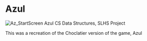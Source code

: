 # Azul
![Az_StartScreen](https://user-images.githubusercontent.com/89323784/210018070-c8533392-25dc-4659-af2b-2fbb8ff07b4e.png)
Azul CS Data Structures, SLHS Project

This was a recreation of the Choclatier version of the game, Azul

